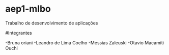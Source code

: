 # aep1-mlbo
Trabalho de desenvolvimento de aplicações

#Integrantes

-Bruna oriani 
-Leandro de Lima Coelho
-Messias Zaleuski
-Otavio Macamiti Ouchi
